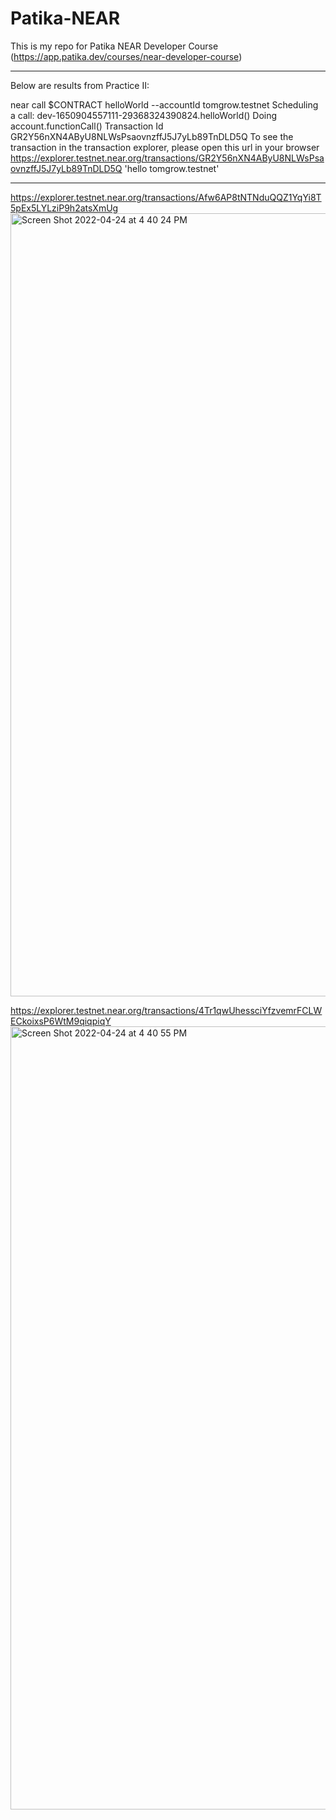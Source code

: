 # Patika-NEAR
This is my repo for Patika NEAR Developer Course (https://app.patika.dev/courses/near-developer-course)

*******************
Below are results from Practice II:

near call $CONTRACT helloWorld --accountId tomgrow.testnet
Scheduling a call: dev-1650904557111-29368324390824.helloWorld()
Doing account.functionCall()
Transaction Id GR2Y56nXN4AByU8NLWsPsaovnzffJ5J7yLb89TnDLD5Q
To see the transaction in the transaction explorer, please open this url in your browser
https://explorer.testnet.near.org/transactions/GR2Y56nXN4AByU8NLWsPsaovnzffJ5J7yLb89TnDLD5Q
'hello tomgrow.testnet'



*******************
https://explorer.testnet.near.org/transactions/Afw6AP8tNTNduQQZ1YqYi8T5pEx5LYLziP9h2atsXmUg
<img width="1253" alt="Screen Shot 2022-04-24 at 4 40 24 PM" src="https://user-images.githubusercontent.com/473048/164995695-692d280d-31e8-41b4-a8a1-fcbbac9de84c.png">

https://explorer.testnet.near.org/transactions/4Tr1qwUhessciYfzvemrFCLWECkoixsP6WtM9qiqpiqY
<img width="1253" alt="Screen Shot 2022-04-24 at 4 40 55 PM" src="https://user-images.githubusercontent.com/473048/164995717-3f358a08-be97-43ad-b6bc-1dbddfdba9e9.png">
